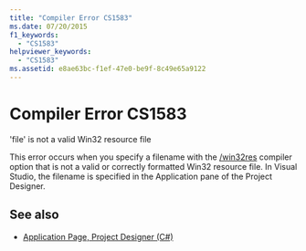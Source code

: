 ```yaml
---
title: "Compiler Error CS1583"
ms.date: 07/20/2015
f1_keywords: 
  - "CS1583"
helpviewer_keywords: 
  - "CS1583"
ms.assetid: e8ae63bc-f1ef-47e0-be9f-8c49e65a9122
---
```

# Compiler Error CS1583
'file' is not a valid Win32 resource file  
  
 This error occurs when you specify a filename with the [/win32res](../language-reference/compiler-options/win32res-compiler-option.md) compiler option that is not a valid or correctly formatted Win32 resource file. In Visual Studio, the filename is specified in the Application pane of the Project Designer.  
  
## See also

- [Application Page, Project Designer (C#)](/visualstudio/ide/reference/application-page-project-designer-csharp)
